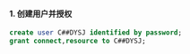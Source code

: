 #### 1. 创建用户并授权

```sql
create user C##DYSJ identified by password;
grant connect,resource to C##DYSJ;
```

